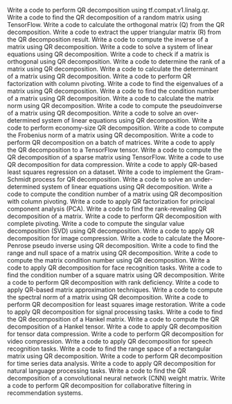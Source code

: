 Write a code to perform QR decomposition using tf.compat.v1.linalg.qr.
Write a code to find the QR decomposition of a random matrix using TensorFlow.
Write a code to calculate the orthogonal matrix (Q) from the QR decomposition.
Write a code to extract the upper triangular matrix (R) from the QR decomposition result.
Write a code to compute the inverse of a matrix using QR decomposition.
Write a code to solve a system of linear equations using QR decomposition.
Write a code to check if a matrix is orthogonal using QR decomposition.
Write a code to determine the rank of a matrix using QR decomposition.
Write a code to calculate the determinant of a matrix using QR decomposition.
Write a code to perform QR factorization with column pivoting.
Write a code to find the eigenvalues of a matrix using QR decomposition.
Write a code to find the condition number of a matrix using QR decomposition.
Write a code to calculate the matrix norm using QR decomposition.
Write a code to compute the pseudoinverse of a matrix using QR decomposition.
Write a code to solve an over-determined system of linear equations using QR decomposition.
Write a code to perform economy-size QR decomposition.
Write a code to compute the Frobenius norm of a matrix using QR decomposition.
Write a code to perform QR decomposition on a batch of matrices.
Write a code to apply the QR decomposition to a TensorFlow tensor.
Write a code to compute the QR decomposition of a sparse matrix using TensorFlow.
Write a code to use QR decomposition for data compression.
Write a code to apply QR-based least squares regression on a dataset.
Write a code to implement the Gram-Schmidt process for QR decomposition.
Write a code to solve an under-determined system of linear equations using QR decomposition.
Write a code to compute the condition number of a matrix using QR decomposition with column pivoting.
Write a code to apply QR factorization for principal component analysis (PCA).
Write a code to find the rank-revealing QR decomposition of a matrix.
Write a code to perform QR decomposition with complete pivoting.
Write a code to compute the singular value decomposition (SVD) using QR decomposition.
Write a code to apply QR decomposition for image compression.
Write a code to calculate the Moore-Penrose pseudo inverse using QR decomposition.
Write a code to find the range and null space of a matrix using QR decomposition.
Write a code to compute the matrix condition number using QR decomposition.
Write a code to apply QR decomposition for face recognition tasks.
Write a code to find the condition number of a square matrix using QR decomposition.
Write a code to perform QR decomposition with rank deficiency.
Write a code to apply QR-based matrix approximation techniques.
Write a code to compute the spectral norm of a matrix using QR decomposition.
Write a code to perform QR decomposition for least squares image restoration.
Write a code to apply QR decomposition for signal processing tasks.
Write a code to find the QR decomposition of a Hankel matrix.
Write a code to compute the QR decomposition of a Hankel tensor.
Write a code to apply QR decomposition for tensor data compression.
Write a code to perform QR decomposition for video compression.
Write a code to apply QR decomposition for speech recognition tasks.
Write a code to find the range space of a rectangular matrix using QR decomposition.
Write a code to perform QR decomposition for time series data analysis.
Write a code to apply QR decomposition for natural language processing tasks.
Write a code to find the QR decomposition of a convolutional neural network (CNN) weight matrix.
Write a code to perform QR decomposition for collaborative filtering in recommendation systems.